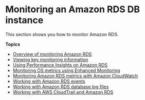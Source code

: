 # Monitoring an Amazon RDS DB instance<a name="CHAP_Monitoring"></a>

This section shows you how to monitor Amazon RDS\.

**Topics**
+ [Overview of monitoring Amazon RDS](MonitoringOverview.md)
+ [Viewing key monitoring information](accessing-monitoring.md)
+ [Using Performance Insights on Amazon RDS](USER_PerfInsights.md)
+ [Monitoring OS metrics using Enhanced Monitoring](USER_Monitoring.OS.md)
+ [Monitoring Amazon RDS metrics with Amazon CloudWatch](monitoring-cloudwatch.md)
+ [Working with Amazon RDS events](working-with-events.md)
+ [Working with Amazon RDS database log files](USER_LogAccess.md)
+ [Working with AWS CloudTrail and Amazon RDS](logging-using-cloudtrail.md)